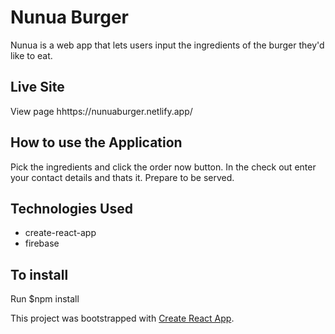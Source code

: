 # Nunua Burger

Nunua is a web app that lets users input the ingredients of the burger they'd like to eat.

## Live Site

View page hhttps://nunuaburger.netlify.app/

## How to use the Application

Pick the ingredients and click the order now button. In the check out enter your contact details and thats it. Prepare to be served.

## Technologies Used
- create-react-app
- firebase

## To install

Run $npm install

This project was bootstrapped with [Create React App](https://github.com/facebook/create-react-app).
